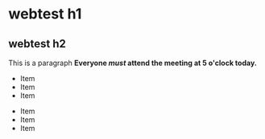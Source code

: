 # webtest h1

## webtest h2

This is a paragraph **Everyone _must_ attend the meeting at 5 o'clock today.**

* Item
* Item
* Item

- Item
- Item
- Item